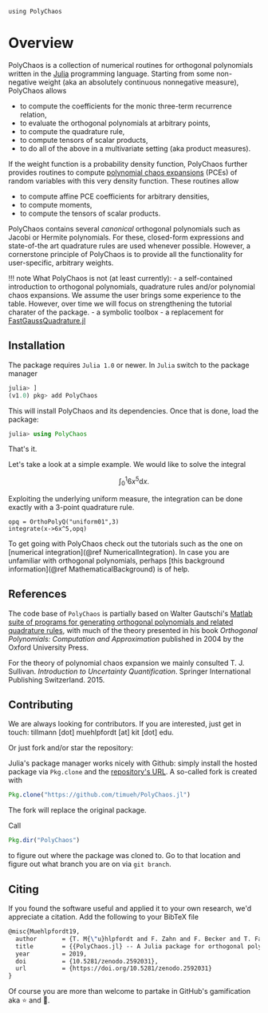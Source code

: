 ```@setup mysetup
using PolyChaos
```
# Overview
PolyChaos is a collection of numerical routines for orthogonal polynomials written in the [Julia](https://julialang.org/) programming language.
Starting from some non-negative weight (aka an absolutely continuous nonnegative measure), PolyChaos allows
- to compute the coefficients for the monic three-term recurrence relation,
- to evaluate the orthogonal polynomials at arbitrary points,
- to compute the quadrature rule,
- to compute tensors of scalar products,
- to do all of the above in a multivariate setting (aka product measures).

If the weight function is a probability density function, PolyChaos further provides routines to compute [polynomial chaos expansions](https://en.wikipedia.org/wiki/Polynomial_chaos) (PCEs) of random variables with this very density function.
These routines allow
- to compute affine PCE coefficients for arbitrary densities,
- to compute moments,
- to compute the tensors of scalar products.

PolyChaos contains several *canonical* orthogonal polynomials such as Jacobi or Hermite polynomials.
For these, closed-form expressions and state-of-the art quadrature rules are used whenever possible.
However, a cornerstone principle of PolyChaos is to provide all the functionality for user-specific, arbitrary weights.

!!! note
    What PolyChaos is not (at least currently):
    - a self-contained introduction to orthogonal polynomials, quadrature rules and/or polynomial chaos expansions. We assume the user brings some experience to the table. However, over time we will focus on strengthening the tutorial charater of the package.
    - a symbolic toolbox
    - a replacement for [FastGaussQuadrature.jl](https://github.com/ajt60gaibb/FastGaussQuadrature.jl)

## Installation
The package requires `Julia 1.0` or newer.
In `Julia` switch to the package manager
```julia
julia> ]
(v1.0) pkg> add PolyChaos
```
This will install PolyChaos and its dependencies.
Once that is done, load the package:
```julia
julia> using PolyChaos
```
That's it.

Let's take a look at a simple example.
We would like to solve the integral
```math
\int_0^1 6 x^5 \mathrm{d}x.
```
Exploiting the underlying uniform measure, the integration can be done exactly with a 3-point quadrature rule.
```@example mysetup
opq = OrthoPolyQ("uniform01",3)
integrate(x->6x^5,opq)
```

To get going with PolyChaos check out the tutorials such as the one on [numerical integration](@ref NumericalIntegration).
In case you are unfamiliar with orthogonal polynomials, perhaps [this background information](@ref MathematicalBackground) is of help.

## References
The code base of `PolyChaos` is partially based on Walter Gautschi's [Matlab suite of programs for generating orthogonal polynomials and related quadrature rules](https://www.cs.purdue.edu/archives/2002/wxg/codes/OPQ.html), with much of the theory presented in his book *Orthogonal Polynomials: Computation and Approximation* published in 2004 by the Oxford University Press.

For the theory of polynomial chaos expansion we mainly consulted T. J. Sullivan. *Introduction to Uncertainty Quantification*. Springer International Publishing Switzerland. 2015.

## Contributing
We are always looking for contributors.
If you are interested, just get in touch: tillmann [dot] muehlpfordt [at] kit [dot] edu.

Or just fork and/or star the repository:

Julia's package manager works nicely with Github: simply install the hosted package via `Pkg.clone` and the [repository's URL](https://help.github.com/articles/which-remote-url-should-i-use/).
A so-called fork is created with

```julia
Pkg.clone("https://github.com/timueh/PolyChaos.jl")
```
The fork will replace the original package.

Call
```julia
Pkg.dir("PolyChaos")
```
to figure out where the package was cloned to.
Go to that location and figure out what branch you are on via `git branch`.

## Citing
If you found the software useful and applied it to your own research, we'd appreciate a citation.
Add the following to your BibTeX file

```tex
@misc{Muehlpfordt19,
  author       = {T. M{\"u}hlpfordt and F. Zahn and F. Becker and T. Faulwasser and V. Hagenmeyer},
  title        = {{PolyChaos.jl} -- A Julia package for orthogonal polynomials, quadrature, and polynomial chaos expansion},
  year         = 2019,
  doi          = {10.5281/zenodo.2592031},
  url          = {https://doi.org/10.5281/zenodo.2592031}
}
```

Of course you are more than welcome to partake in GitHub's gamification aka :star: and :fork_and_knife:.
